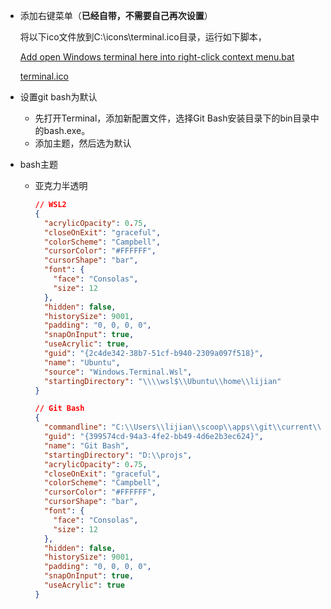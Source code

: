 - 添加右键菜单（**已经自带，不需要自己再次设置**）

  将以下ico文件放到C:\icons\terminal.ico目录，运行如下脚本，
  
  [Add open Windows terminal here into right-click context menu.bat](resources/win-terminal-here.bat)
  
  [terminal.ico](resources/terminal.ico)
  
- 设置git bash为默认
  - 先打开Terminal，添加新配置文件，选择Git Bash安装目录下的bin目录中的bash.exe。
  - 添加主题，然后选为默认

- bash主题

  - 亚克力半透明

    ```json
    // WSL2
    {
      "acrylicOpacity": 0.75,
      "closeOnExit": "graceful",
      "colorScheme": "Campbell",
      "cursorColor": "#FFFFFF",
      "cursorShape": "bar",
      "font": {
        "face": "Consolas",
        "size": 12
      },
      "hidden": false,
      "historySize": 9001,
      "padding": "0, 0, 0, 0",
      "snapOnInput": true,
      "useAcrylic": true,
      "guid": "{2c4de342-38b7-51cf-b940-2309a097f518}",
      "name": "Ubuntu",
      "source": "Windows.Terminal.Wsl",
      "startingDirectory": "\\\\wsl$\\Ubuntu\\home\\lijian"
    }
    ```

    ```json
    // Git Bash
    {
      "commandline": "C:\\Users\\lijian\\scoop\\apps\\git\\current\\bin\\bash.exe -i -l",
      "guid": "{399574cd-94a3-4fe2-bb49-4d6e2b3ec624}",
      "name": "Git Bash",
      "startingDirectory": "D:\\projs",
      "acrylicOpacity": 0.75,
      "closeOnExit": "graceful",
      "colorScheme": "Campbell",
      "cursorColor": "#FFFFFF",
      "cursorShape": "bar",
      "font": {
        "face": "Consolas",
        "size": 12
      },
      "hidden": false,
      "historySize": 9001,
      "padding": "0, 0, 0, 0",
      "snapOnInput": true,
      "useAcrylic": true
    }
    ```

    
